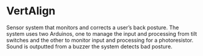# VertAlign
Sensor system that monitors and corrects a user’s back posture. The system uses two Arduinos, one to manage the input and processing from tilt switches and the other to monitor input and processing for a photoresistor. Sound is outputted from a buzzer the system detects bad posture.
